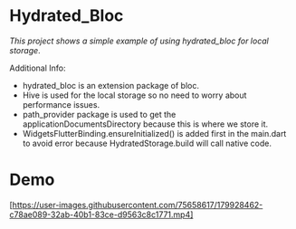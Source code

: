 # Hydrated_Bloc
_This project shows a simple example of using hydrated_bloc for local storage_.

Additional Info:
- hydrated_bloc is an extension package of bloc.
- Hive is used for the local storage so no need to worry about performance issues.
- path_provider package is used to get the applicationDocumentsDirectory because this is where we store it.
- WidgetsFlutterBinding.ensureInitialized() is added first in the main.dart to avoid error because HydratedStorage.build will call native code.
# Demo

[https://user-images.githubusercontent.com/75658617/179928462-c78ae089-32ab-40b1-83ce-d9563c8c1771.mp4]
